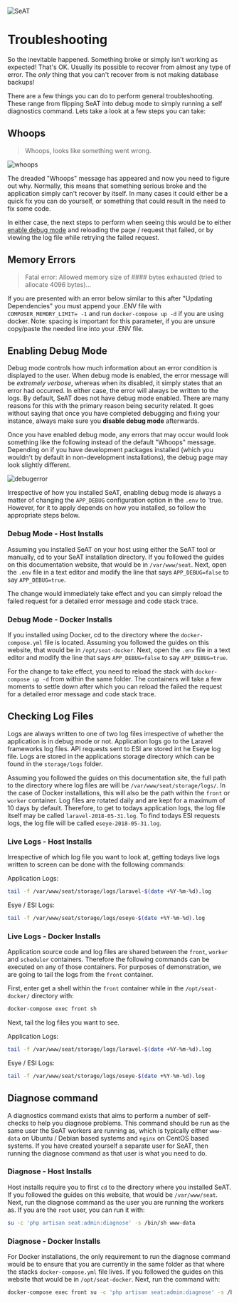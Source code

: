![SeAT](https://i.imgur.com/aPPOxSK.png)

# Troubleshooting

So the inevitable happened. Something broke or simply isn't working as expected! That's OK. Usually its possible to recover from almost any type of error. The *only* thing that you can't recover from is not making database backups!

There are a few things you can do to perform general troubleshooting. These range from flipping SeAT into debug mode to simply running a self diagnostics command. Lets take a look at a few steps you can take:

## Whoops

> Whoops, looks like something went wrong.

![whoops](https://i.imgur.com/esebPtv.png)

The dreaded "Whoops" message has appeared and now you need to figure out why. Normally, this means that something serious broke and the application simply can't recover by itself. In many cases it could either be a quick fix you can do yourself, or something that could result in the need to fix some code.

In either case, the next steps to perform when seeing this would be to either [enable debug mode](#enabling-debug-mode) and reloading the page / request that failed, or by viewing the log file while retrying the failed request.

## Memory Errors

> Fatal error: Allowed memory size of #### bytes exhausted (tried to allocate 4096 bytes)...

If you are presented with an error below similar to this after "Updating Dependencies" you must append your .ENV file with `COMPOSER_MEMORY_LIMIT= -1` and run `docker-compose up -d` if you are using docker. Note: spacing is important for this parameter, if you are unsure copy/paste the needed line into your .ENV file.

## Enabling Debug Mode

Debug mode controls how much information about an error condition is displayed to the user. When debug mode is enabled, the error message will be _extremely verbose_, whereas when its disabled, it simply states that an error had occurred. In either case, the error will always be written to the logs. By default, SeAT does not have debug mode enabled. There are many reasons for this with the primary reason being security related. It goes without saying that once you have completed debugging and fixing your instance, always make sure you **disable debug mode** afterwards.

Once you have enabled debug mode, any errors that may occur would look something like the following instead of the default "Whoops" message. Depending on if you have development packages installed (which you wouldn't by default in non-development installations), the debug page may look slightly different.

![debugerror](https://i.imgur.com/4gs154m.png)

Irrespective of how you installed SeAT, enabling debug mode is always a matter of changing the `APP_DEBUG` configuration option in the `.env` to `true. However, for it to apply depends on how you installed, so follow the appropriate steps below.

### Debug Mode - Host Installs

Assuming you installed SeAT on your host using either the SeAT tool or manually, cd to your SeAT installation directory. If you followed the guides on this documentation website, that would be in `/var/www/seat`. Next, open the `.env` file in a text editor and modify the line that says `APP_DEBUG=false` to say `APP_DEBUG=true`.

The change would immediately take effect and you can simply reload the failed request for a detailed error message and code stack trace.

### Debug Mode - Docker Installs

If you installed using Docker, cd to the directory where the `docker-compose.yml` file is located. Assuming you followed the guides on this website, that would be in `/opt/seat-docker`. Next, open the `.env` file in a text editor and modify the line that says `APP_DEBUG=false` to say `APP_DEBUG=true`.

For the change to take effect, you need to reload the stack with `docker-compose up -d` from within the same folder. The containers will take a few moments to settle down after which you can reload the failed the request for a detailed error message and code stack trace.

## Checking Log Files

Logs are always written to one of two log files irrespective of whether the application is in debug mode or not. Application logs go to the Laravel frameworks log files. API requests sent to ESI are stored int he Eseye log file. Logs are stored in the applications storage directory which can be found in the `storage/logs` folder.

Assuming you followed the guides on this documentation site, the full path to the directory where log files are will be `/var/www/seat/storage/logs/`. In the case of Docker installations, this will also be the path within the `front` or `worker` container. Log files are rotated daily and are kept for a maximum of 10 days by default. Therefore, to get to todays application logs, the log file itself may be called `laravel-2018-05-31.log`. To find todays ESI requests logs, the log file will be called `eseye-2018-05-31.log`.

### Live Logs - Host Installs

Irrespective of which log file you want to look at, getting todays live logs written to screen can be done with the following commands:

Application Logs:

```bash
tail -f /var/www/seat/storage/logs/laravel-$(date +%Y-%m-%d).log
```

Esye / ESI Logs:

```bash
tail -f /var/www/seat/storage/logs/eseye-$(date +%Y-%m-%d).log
```

### Live Logs - Docker Installs

Application source code and log files are shared between the `front`, `worker` and `scheduler` containers. Therefore the following commands can be executed on any of those containers. For purposes of demonstration, we are going to tail the logs from the `front` container.

First, enter get a shell within the `front` container while in the `/opt/seat-docker/` directory with:

```bash
docker-compose exec front sh
```

Next, tail the log files you want to see.

Application Logs:

```bash
tail -f /var/www/seat/storage/logs/laravel-$(date +%Y-%m-%d).log
```

Esye / ESI Logs:

```bash
tail -f /var/www/seat/storage/logs/eseye-$(date +%Y-%m-%d).log
```

## Diagnose command

A diagnostics command exists that aims to perform a number of self-checks to help you diagnose problems. This command should be run as the same user the SeAT workers are running as, which is typically either `www-data` on Ubuntu / Debian based systems and `nginx` on CentOS based systems. If you have created yourself a separate user for SeAT, then running the diagnose command as that user is what you need to do.

### Diagnose - Host Installs

Host installs require you to first `cd` to the directory where you installed SeAT. If you followed the guides on this website, that would be `/var/www/seat`. Next, run the diagnose command as the user you are running the workers as. If you are the `root` user, you can run it with:

```bash
su -c 'php artisan seat:admin:diagnose' -s /bin/sh www-data
```

### Diagnose - Docker Installs

For Docker installations, the only requirement to run the diagnose command would be to ensure that you are currently in the same folder as that where the stacks `docker-compose.yml` file lives. If you followed the guides on this website that would be in `/opt/seat-docker`. Next, run the command with:

```bash
docker-compose exec front su -c 'php artisan seat:admin:diagnose' -s /bin/sh www-data
```
